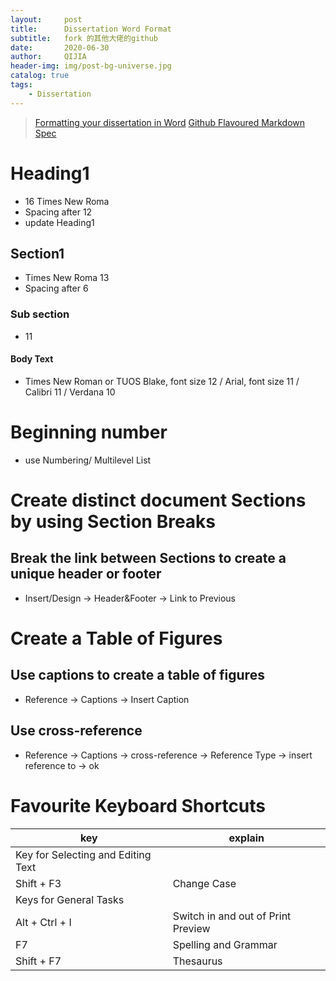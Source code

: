 ```yaml
---
layout:     post
title:      Dissertation Word Format
subtitle:   fork 的其他大佬的github
date:       2020-06-30
author:     QIJIA
header-img: img/post-bg-universe.jpg
catalog: true
tags:
    - Dissertation
---
```


> [Formatting your dissertation in Word](http://www.docs.is.ed.ac.uk/skills/documents/3726/3726.pdf)
> [Github Flavoured Markdown Spec](https://github.github.com/gfm/#links)


# Heading1
- 16 Times New Roma
- Spacing after 12
- update Heading1

## Section1
- Times New Roma 13
- Spacing after 6

### Sub section
- 11

#### Body Text 
- Times New Roman or TUOS Blake, font size 12 / Arial, font size 11 / Calibri 11 / Verdana 10

# Beginning number
- use Numbering/ Multilevel List


# Create distinct document Sections by using Section Breaks
## Break the link between Sections to create a unique header or footer
- Insert/Design -> Header&Footer -> Link to Previous 


# Create a Table of Figures
## Use captions to create a table of figures 
- Reference -> Captions -> Insert Caption

## Use cross-reference
- Reference -> Captions -> cross-reference -> Reference Type -> insert reference to -> ok

# Favourite Keyboard Shortcuts
key | explain |
--|--
Key for Selecting and Editing Text| 
Shift + F3 | Change Case
Keys for General Tasks |
Alt + Ctrl + I | Switch in and out of Print Preview
F7 | Spelling and Grammar
Shift + F7 | Thesaurus 



